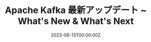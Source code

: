 ---
title: 	Apache Kafka 最新アップデート ~ What's New & What's Next
summary: "Kafka Meetup JP #13 - Apache Kafka Meetup Japan #13の発表資料です。2023年6月16日(JST)時点での、Apache Kafkaのアップデートやロードマップを紹介しています。"
authors:
  - akio
tags:
  - Slide
  - Kafka Update
  - KRaft
  - Kafka Core
date: '2023-06-13T00:00:00Z'

links:
url_code: ''
url_pdf: ''
url_slides: 'https://speakerdeck.com/shmza/apache-kafkazui-xin-atupudeto-2023nian-6yue-16ri-ban'
url_video: ''
---